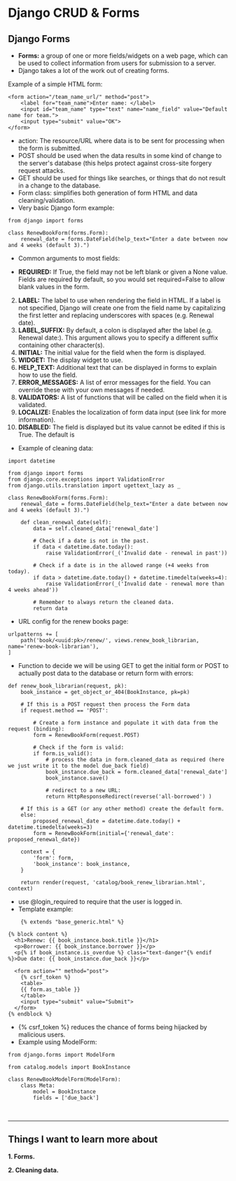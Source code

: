 # Django CRUD & Forms

## Django Forms

- **Forms:** a group of one or more fields/widgets on a web page, which can be used to collect information from users for submission to a server.
- Django takes a lot of the work out of creating forms.

 Example of a simple HTML form:
```
<form action="/team_name_url/" method="post">
    <label for="team_name">Enter name: </label>
    <input id="team_name" type="text" name="name_field" value="Default name for team.">
    <input type="submit" value="OK">
</form>
```
- action: The resource/URL where data is to be sent for processing when the form is submitted.
- POST should be used when the data results in some kind of change to the server's database (this helps protect against cross-site forgery request attacks. 
- GET should be used for things like searches, or things that do not result in a change to the database. 
- Form class: simplifies both generation of form HTML and data cleaning/validation.
- Very basic Django form example:
```
from django import forms

class RenewBookForm(forms.Form):
    renewal_date = forms.DateField(help_text="Enter a date between now and 4 weeks (default 3).")
```
- Common arguments to most fields:

- **REQUIRED:** If True, the field may not be left blank or given a None value. Fields are required by default, so you would set required=False to allow blank values in the form.
2. **LABEL:** The label to use when rendering the field in HTML. If a label is not specified, Django will create one from the field name by capitalizing the first letter and replacing underscores with spaces (e.g. Renewal date).
3. **LABEL_SUFFIX:** By default, a colon is displayed after the label (e.g. Renewal date:). This argument allows you to specify a different suffix containing other character(s).
4. **INITIAL:** The initial value for the field when the form is displayed.
5. **WIDGET:** The display widget to use.
6. **HELP_TEXT:** Additional text that can be displayed in forms to explain how to use the field.
7. **ERROR_MESSAGES:** A list of error messages for the field. You can override these with your own messages if needed.
8. **VALIDATORS:** A list of functions that will be called on the field when it is validated.
9. **LOCALIZE:** Enables the localization of form data input (see link for more information).
10. **DISABLED:** The field is displayed but its value cannot be edited if this is True. The default is

- Example of cleaning data:
```
import datetime

from django import forms
from django.core.exceptions import ValidationError
from django.utils.translation import ugettext_lazy as _

class RenewBookForm(forms.Form):
    renewal_date = forms.DateField(help_text="Enter a date between now and 4 weeks (default 3).")

    def clean_renewal_date(self):
        data = self.cleaned_data['renewal_date']

        # Check if a date is not in the past.
        if data < datetime.date.today():
            raise ValidationError(_('Invalid date - renewal in past'))

        # Check if a date is in the allowed range (+4 weeks from today).
        if data > datetime.date.today() + datetime.timedelta(weeks=4):
            raise ValidationError(_('Invalid date - renewal more than 4 weeks ahead'))

        # Remember to always return the cleaned data.
        return data
```
- URL config for the renew books page:
```
urlpatterns += [
    path('book/<uuid:pk>/renew/', views.renew_book_librarian, name='renew-book-librarian'),
]
```
- Function to decide we will be using GET to get the initial form or POST to actually post data to the database or return form with errors:
```
def renew_book_librarian(request, pk):
    book_instance = get_object_or_404(BookInstance, pk=pk)

    # If this is a POST request then process the Form data
    if request.method == 'POST':

        # Create a form instance and populate it with data from the request (binding):
        form = RenewBookForm(request.POST)

        # Check if the form is valid:
        if form.is_valid():
            # process the data in form.cleaned_data as required (here we just write it to the model due_back field)
            book_instance.due_back = form.cleaned_data['renewal_date']
            book_instance.save()

            # redirect to a new URL:
            return HttpResponseRedirect(reverse('all-borrowed') )

    # If this is a GET (or any other method) create the default form.
    else:
        proposed_renewal_date = datetime.date.today() + datetime.timedelta(weeks=3)
        form = RenewBookForm(initial={'renewal_date': proposed_renewal_date})

    context = {
        'form': form,
        'book_instance': book_instance,
    }

    return render(request, 'catalog/book_renew_librarian.html', context)
```
- use @login_required to require that the user is logged in.
- Template example:
```
    {% extends "base_generic.html" %}

{% block content %}
  <h1>Renew: {{ book_instance.book.title }}</h1>
  <p>Borrower: {{ book_instance.borrower }}</p>
  <p{% if book_instance.is_overdue %} class="text-danger"{% endif %}>Due date: {{ book_instance.due_back }}</p>

  <form action="" method="post">
    {% csrf_token %}
    <table>
    {{ form.as_table }}
    </table>
    <input type="submit" value="Submit">
  </form>
{% endblock %}
```
- {% csrf_token %} reduces the chance of forms being hijacked by malicious users.
- Example using ModelForm:
```
from django.forms import ModelForm

from catalog.models import BookInstance

class RenewBookModelForm(ModelForm):
    class Meta:
        model = BookInstance
        fields = ['due_back']
```


<br/>

<hr/>

## Things I want to learn more about

**1. Forms.**

**2. Cleaning data.**
